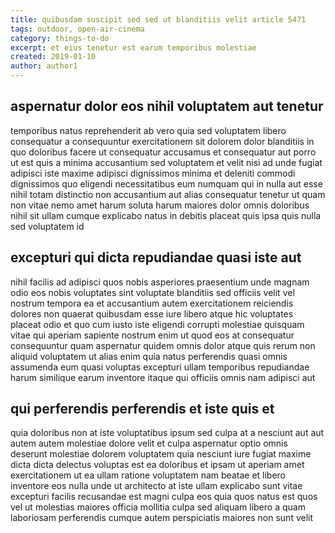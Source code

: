 ```yaml
---
title: quibusdam suscipit sed sed ut blanditiis velit article 5471
tags: outdoor, open-air-cinema
category: things-to-do
excerpt: et eius tenetur est earum temporibus molestiae
created: 2019-01-10
author: author1
---
```


## aspernatur dolor eos nihil voluptatem aut tenetur

temporibus natus reprehenderit ab vero quia sed voluptatem libero consequatur a consequuntur exercitationem sit dolorem dolor blanditiis in quo doloribus facere ut consequatur accusamus et consequatur aut porro ut est quis a minima accusantium sed voluptatem et velit nisi ad unde fugiat adipisci iste maxime adipisci dignissimos minima et deleniti commodi dignissimos quo eligendi necessitatibus eum numquam qui in nulla aut esse nihil totam distinctio non accusantium aut alias consequatur tenetur ut quam non vitae nemo amet harum soluta harum maiores dolor omnis doloribus nihil sit ullam cumque explicabo natus in debitis placeat quis ipsa quis nulla sed voluptatem id

## excepturi qui dicta repudiandae quasi iste aut

nihil facilis ad adipisci quos nobis asperiores praesentium unde magnam odio eos nobis voluptates sint voluptate blanditiis sed officiis velit vel nostrum tempora ea et accusantium autem exercitationem reiciendis dolores non quaerat quibusdam esse iure libero atque hic voluptates placeat odio et quo cum iusto iste eligendi corrupti molestiae quisquam vitae qui aperiam sapiente nostrum enim ut quod eos at consequatur consequuntur quam aspernatur quidem omnis dolor atque quis rerum non aliquid voluptatem ut alias enim quia natus perferendis quasi omnis assumenda eum quasi voluptas excepturi ullam temporibus repudiandae harum similique earum inventore itaque qui officiis omnis nam adipisci aut

## qui perferendis perferendis et iste quis et

quia doloribus non at iste voluptatibus ipsum sed culpa at a nesciunt aut aut autem autem molestiae dolore velit et culpa aspernatur optio omnis deserunt molestiae dolorem voluptatem quia nesciunt iure fugiat maxime dicta dicta delectus voluptas est ea doloribus et ipsam ut aperiam amet exercitationem ut ea ullam ratione voluptatem nam beatae et libero inventore eos nulla unde ut architecto at iste ullam explicabo sunt vitae excepturi facilis recusandae est magni culpa eos quia quos natus est quos vel ut molestias maiores officia mollitia culpa sed aliquam libero a quam laboriosam perferendis cumque autem perspiciatis maiores non sunt velit
